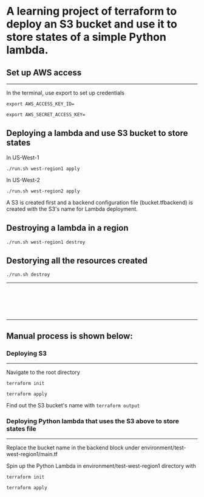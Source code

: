 
# A learning project of terraform to deploy an S3 bucket and use it to store states of a simple Python lambda.

## Set up AWS access
----
In the terminal, use export to set up credentials

``
export AWS_ACCESS_KEY_ID=
``

``
export AWS_SECRET_ACCESS_KEY=
``

## Deploying a lambda and use S3 bucket to store states

In US-West-1

``
./run.sh west-region1 apply
``

In US-West-2

``
./run.sh west-region2 apply
``

A S3 is created first and a backend configuration file (bucket.tfbackend) is created with the S3's name for Lambda deployment.

## Destroying a lambda in a region

``
./run.sh west-region1 destroy
``

## Destorying all the resources created

``
./run.sh destroy
``

----

<br />
<br />
<br />
<br />

----
## Manual process is shown below:

### Deploying S3
----
Navigate to the root directory

``
terraform init
``

``
terraform apply
``

Find out the S3 bucket's name with
``
terraform output
``
### Deploying Python lambda that uses the S3 above to store states file
----
Replace the bucket name in the backend block under environment/test-west-region1/main.tf

Spin up the Python Lambda in environment/test-west-region1 directory with

``
terraform init
``

``
terraform apply
``

